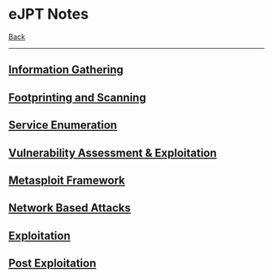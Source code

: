 # eJPT Notes
[Back](../index.md)

-- -

## [Information Gathering](Information_Gathering/index.md)
## [Footprinting and Scanning](Footprinting_and_Scanning/index.md)
## [Service Enumeration](Service_Enumeration/index.md)
## [Vulnerability Assessment & Exploitation](Vulnerability_Assessment/index.md)
## [Metasploit Framework](Metasploit_Framework/index.md)
## [Network Based Attacks](Network_Based_Attacks/index.md)
## [Exploitation](Exploitation/index.md)
## [Post Exploitation](Post%20Exploitation/index.md)
